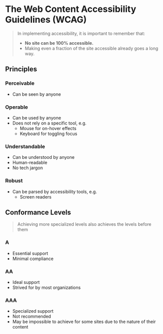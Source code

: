 # The Web Content Accessibility Guidelines (WCAG)

> In implementing accessibility, it is important to remember that:
>
> - **No site can be 100% accessible.**
> - Making even a fraction of the site accessible already goes a long way.

## Principles

### Perceivable

- Can be seen by anyone

### Operable

- Can be used by anyone
- Does not rely on a specific tool, e.g.
  - Mouse for on-hover effects
  - Keyboard for toggling focus

### Understandable

- Can be understood by anyone
- Human-readable
- No tech jargon

### Robust

- Can be parsed by accessibility tools, e.g.
  - Screen readers

## Conformance Levels

> Achieving more specialized levels also achieves the levels before them

### A

- Essential support
- Minimal compliance

### AA

- Ideal support
- Strived for by most organizations

### AAA

- Specialized support
- Not recommended
- May be impossible to achieve for some sites due to the nature of their content
